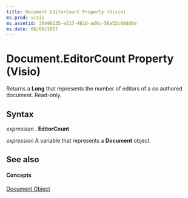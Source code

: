 ```yaml
---
title: Document.EditorCount Property (Visio)
ms.prod: visio
ms.assetid: 36e90125-e217-4818-ad9c-58a52c88dd8a
ms.date: 06/08/2017
---
```



# Document.EditorCount Property (Visio)

Returns a  **Long** that represents the number of editors of a co authored document. Read-only.


## Syntax

 _expression_ . **EditorCount**

 _expression_ A variable that represents a **Document** object.


## See also


#### Concepts


[Document Object](document-object-visio.md)

